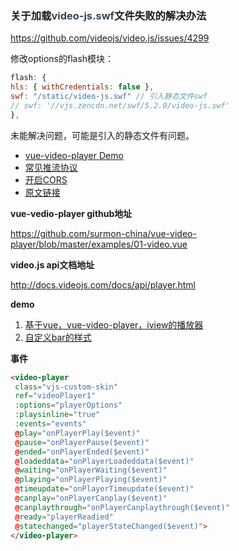 ### 关于加载<span style="color:#345">video-js.swf</span>文件失败的解决办法

https://github.com/videojs/video.js/issues/4299

修改options的flash模块：

```js
flash: {
hls: { withCredentials: false },
swf: "/static/video-js.swf" // 引入静态文件swf
// swf: '//vjs.zencdn.net/swf/5.2.0/video-js.swf'
},
```

未能解决问题，可能是引入的静态文件有问题。



- [vue-video-player Demo](https://surmon-china.github.io/vue-video-player/)
- [常见推流协议](https://m.aliyun.com/doc/document_detail/49787.html?spm=5176.app49785.0.0.bgDTlk)
- [开启CORS](https://enable-cors.org/server.html)
- [原文链接](https://savokiss.com/tech/web-live-tech-with-vue.html)







**vue-vedio-player github地址** 

https://github.com/surmon-china/vue-video-player/blob/master/examples/01-video.vue



**video.js api文档地址**

http://docs.videojs.com/docs/api/player.html



**demo**

1. [基于vue，vue-video-player，iview的播放器](https://github.com/Dyleesunny/custom-video)
2. [自定义bar的样式](https://kmoskwiak.github.io/videojs-resolution-switcher/)





**事件**

```html
<video-player
 class="vjs-custom-skin"
 ref="videoPlayer1"
 :options="playerOptions"
 :playsinline="true"
 :events="events"
 @play="onPlayerPlay($event)"
 @pause="onPlayerPause($event)"
 @ended="onPlayerEnded($event)"
 @loadeddata="onPlayerLoadeddata($event)"
 @waiting="onPlayerWaiting($event)"
 @playing="onPlayerPlaying($event)"
 @timeupdate="onPlayerTimeupdate($event)"
 @canplay="onPlayerCanplay($event)"
 @canplaythrough="onPlayerCanplaythrough($event)"
 @ready="playerReadied"
 @statechanged="playerStateChanged($event)">
</video-player>
```





